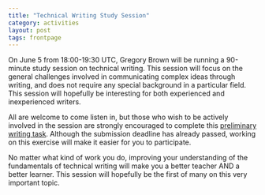 ```yaml
---
title: "Technical Writing Study Session"
category: activities
layout: post
tags: frontpage
---
```


On June 5 from 18:00-19:30 UTC, Gregory Brown will be running a 90-minute study session on technical writing. This session will focus on the general challenges
involved in communicating complex ideas through writing, and does not require
any special background in a particular field. This session will hopefully be interesting for both experienced and inexperienced writers.

All are welcome to come listen in, but those who wish to be actively involved in
the session are strongly encouraged to complete this [preliminary writing task](http://forum.mendicantuniversity.org/discussion/17/task-for-the-upcoming-technical-writing-session). Although the submission deadline has already passed, working on this exercise will make it easier for you to participate.

No matter what kind of work you do, improving your understanding of the
fundamentals of technical writing will make you a better 
teacher AND a better learner. This session will hopefully be the first
of many on this very important topic.
